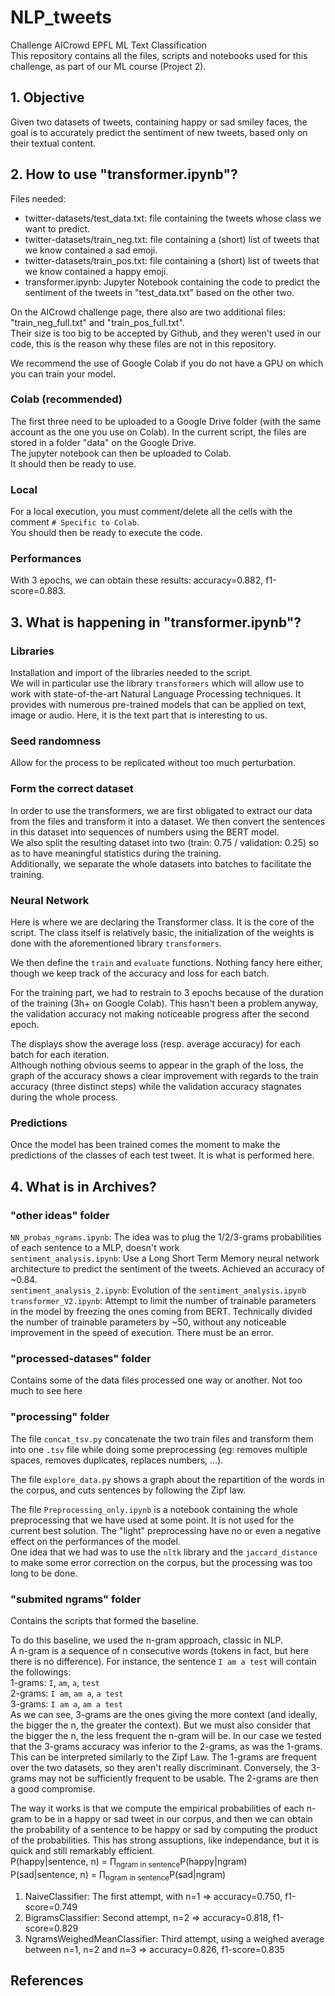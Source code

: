 # NLP_tweets

Challenge AICrowd EPFL ML Text Classification<br>
This repository contains all the files, scripts and notebooks used for this challenge, as part of our ML course (Project 2).

## 1. Objective

Given two datasets of tweets, containing happy or sad smiley faces, the goal is to accurately predict the sentiment of new tweets, based only on their textual content.

## 2. How to use "transformer.ipynb"?

Files needed: <br>
* twitter-datasets/test_data.txt: file containing the tweets whose class we want to predict.
* twitter-datasets/train_neg.txt: file containing a (short) list of tweets that we know contained a sad emoji.
* twitter-datasets/train_pos.txt: file containing a (short) list of tweets that we know contained a happy emoji.
* transformer.ipynb: Jupyter Notebook containing the code to predict the sentiment of the tweets in "test_data.txt" based on the other two.

On the AICrowd challenge page, there also are two additional files: "train_neg_full.txt" and "train_pos_full.txt".<br>
Their size is too big to be accepted by Github, and they weren't used in our code, this is the reason why these files are not in this repository.

We recommend the use of Google Colab if you do not have a GPU on which you can train your model.

### Colab (recommended)

The first three need to be uploaded to a Google Drive folder (with the same account as the one you use on Colab). In the current script, the files are stored in a folder "data" on the Google Drive. <br>
The jupyter notebook can then be uploaded to Colab.<br>
It should then be ready to use.

### Local

For a local execution, you must comment/delete all the cells with the comment `# Specific to Colab`.<br>
You should then be ready to execute the code.

### Performances

With 3 epochs, we can obtain these results: accuracy=0.882, f1-score=0.883.

## 3. What is happening in "transformer.ipynb"?

### Libraries

Installation and import of the libraries needed to the script.<br>
We will in particular use the library `transformers` which will allow use to work with state-of-the-art Natural Language Processing techniques. It provides with numerous pre-trained models that can be applied on text, image or audio. Here, it is the text part that is interesting to us.

### Seed randomness

Allow for the process to be replicated without too much perturbation.

### Form the correct dataset

In order to use the transformers, we are first obligated to extract our data from the files and transform it into a dataset. We then convert the sentences in this dataset into sequences of numbers using the BERT model.<br>
We also split the resulting dataset into two (train: 0.75 / validation: 0.25) so as to have meaningful statistics during the training.<br>
Additionally, we separate the whole datasets into batches to facilitate the training.

### Neural Network

Here is where we are declaring the Transformer class. It is the core of the script. The class itself is relatively basic, the initialization of the weights is done with the aforementioned library `transformers`.

We then define the `train` and `evaluate` functions. Nothing fancy here either, though we keep track of the accuracy and loss for each batch.

For the training part, we had to restrain to 3 epochs because of the duration of the training (3h+ on Google Colab). This hasn't been a problem anyway, the validation accuracy not making noticeable progress after the second epoch.

The displays show the average loss (resp. average accuracy) for each batch for each iteration.<br>
Although nothing obvious seems to appear in the graph of the loss, the graph of the accuracy shows a clear improvement with regards to the train accuracy (three distinct steps) while the validation accuracy stagnates during the whole process.

### Predictions

Once the model has been trained comes the moment to make the predictions of the classes of each test tweet. It is what is performed here.

## 4. What is in Archives?

### "other ideas" folder

`NN_probas_ngrams.ipynb`: The idea was to plug the 1/2/3-grams probabilities of each sentence to a MLP, doesn't work<br>
`sentiment_analysis.ipynb`: Use a Long Short Term Memory neural network architecture to predict the sentiment of the tweets. Achieved an accuracy of ~0.84.<br>
`sentiment_analysis_2.ipynb`: Evolution of the `sentiment_analysis.ipynb`<br>
`transformer_V2.ipynb`: Attempt to limit the number of trainable parameters in the model by freezing the ones coming from BERT. Technically divided the number of trainable parameters by ~50, without any noticeable improvement in the speed of execution. There must be an error.

### "processed-datases" folder

Contains some of the data files processed one way or another. Not too much to see here

### "processing" folder

The file `concat_tsv.py` concatenate the two train files and transform them into one `.tsv` file while doing some preprocessing (eg: removes multiple spaces, removes duplicates, replaces numbers, ...).

The file `explore_data.py` shows a graph about the repartition of the words in the corpus, and cuts sentences by following the Zipf law.

The file `Preprocessing_only.ipynb` is a notebook containing the whole preprocessing that we have used at some point. It is not used for the current best solution. The "light" preprocessing have no or even a negative effect on the performances of the model.<br>
One idea that we had was to use the `nltk` library and the `jaccard_distance` to make some error correction on the corpus, but the processing was too long to be done. 

### "submited ngrams" folder

Contains the scripts that formed the baseline.

To do this baseline, we used the n-gram approach, classic in NLP.<br>
A n-gram is a sequence of n consecutive words (tokens in fact, but here there is no difference). For instance, the sentence `I am a test` will contain the followings:<br>
1-grams: `I`, `am`, `a`, `test`<br>
2-grams: `I am`, `am a`, `a test`<br>
3-grams: `I am a`, `am a test`<br>
As we can see, 3-grams are the ones giving the more context (and ideally, the bigger the n, the greater the context). But we must also consider that the bigger the n, the less frequent the n-gram will be. In our case we tested that the 3-grams accuracy was inferior to the 2-grams, as was the 1-grams.<br>
This can be interpreted similarly to the Zipf Law. The 1-grams are frequent over the two datasets, so they aren't really discriminant. Conversely, the 3-grams may not be sufficiently frequent to be usable. The 2-grams are then a good compromise.

The way it works is that we compute the empirical probabilities of each n-gram to be in a happy or sad tweet in our corpus, and then we can obtain the probability of a sentence to be happy or sad by computing the product of the probabilities. This has strong assuptions, like independance, but it is quick and still remarkably efficient.<br>
P(happy|sentence, n) = &prod;<sub>ngram in sentence</sub>P(happy|ngram)<br>
P(sad|sentence, n) = &prod;<sub>ngram in sentence</sub>P(sad|ngram)

1. NaiveClassifier: The first attempt, with n=1 => accuracy=0.750, f1-score=0.749
2. BigramsClassifier: Second attempt, n=2 => accuracy=0.818, f1-score=0.829
3. NgramsWeighedMeanClassifier: Third attempt, using a weighed average between n=1, n=2 and n=3 => accuracy=0.826, f1-score=0.835

## References


